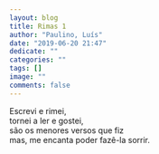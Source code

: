 ```yaml
---
layout: blog
title: Rimas 1
author: "Paulino, Luís"
date: "2019-06-20 21:47"
dedicate: ""
categories: ""
tags: []
image: ""
comments: false
---
```


Escrevi e rimei,\
tornei a ler e gostei,\
são os menores versos que fiz\
mas, me encanta poder fazê-la sorrir.
